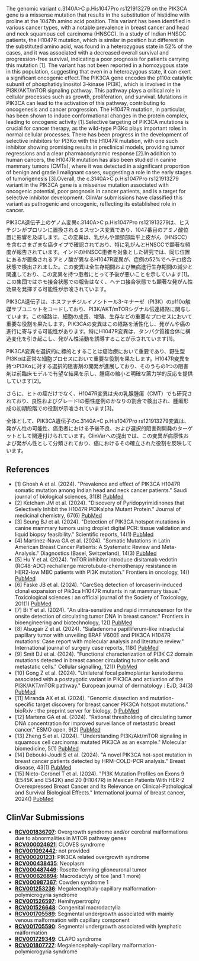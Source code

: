 
    
The genomic variant c.3140A>C p.His1047Pro rs121913279 on the PIK3CA gene is a missense mutation that results in the substitution of histidine with proline at the 1047th amino acid position. This variant has been identified in various cancer types, with a notable prevalence in breast cancer and head and neck squamous cell carcinoma (HNSCC). In a study of Indian HNSCC patients, the H1047R mutation, which is similar in position but different in the substituted amino acid, was found in a heterozygous state in 52% of the cases, and it was associated with a decreased overall survival and progression-free survival, indicating a poor prognosis for patients carrying this mutation [1]. The variant has not been reported in a homozygous state in this population, suggesting that even in a heterozygous state, it can exert a significant oncogenic effect.The PIK3CA gene encodes the p110α catalytic subunit of phosphatidylinositol 3-kinase (PI3K), which is involved in the PI3K/AKT/mTOR signaling pathway. This pathway plays a critical role in cellular processes such as growth, proliferation, and survival. Mutations in PIK3CA can lead to the activation of this pathway, contributing to oncogenesis and cancer progression. The H1047R mutation, in particular, has been shown to induce conformational changes in the protein complex, leading to oncogenic activity [1].Selective targeting of PIK3CA mutations is crucial for cancer therapy, as the wild-type PI3Kα plays important roles in normal cellular processes. There has been progress in the development of selective inhibitors for PI3Kα with the H1047R mutation, with one such inhibitor showing promising results in preclinical models, providing tumor regressions and a clear pharmacodynamic response [2].In addition to human cancers, the H1047R mutation has also been studied in canine mammary tumors (CMTs), where it was detected in a significant proportion of benign and grade I malignant cases, suggesting a role in the early stages of tumorigenesis [3].Overall, the c.3140A>C p.His1047Pro rs121913279 variant in the PIK3CA gene is a missense mutation associated with oncogenic potential, poor prognosis in cancer patients, and is a target for selective inhibitor development. ClinVar submissions have classified this variant as pathogenic and oncogenic, reflecting its established role in cancer.

PIK3CA遺伝子上のゲノム変異c.3140A>C p.His1047Pro rs121913279は、ヒスチジンがプロリンに置換されるミスセンス変異であり、1047番目のアミノ酸位置に影響を及ぼします。この変異は、乳がんや頭頸部扁平上皮がん（HNSCC）を含むさまざまな癌タイプで確認されており、特に乳がんとHNSCCで顕著な頻度が報告されています。インドのHNSCC患者を対象とした研究では、同じ位置にあるが置換されるアミノ酸が異なるH1047R変異が、症例の52%でヘテロ接合状態で検出されました。この変異は全生存期間および無病進行生存期間の減少と関連しており、この変異を持つ患者にとって予後が悪いことを示しています[1]。この集団ではホモ接合状態での報告はなく、ヘテロ接合状態でも顕著な発がん性効果を発揮する可能性が示唆されています。

PIK3CA遺伝子は、ホスファチジルイノシトール3-キナーゼ（PI3K）のp110α触媒サブユニットをコードしており、PI3K/AKT/mTORシグナル伝達経路に関与しています。この経路は、細胞の成長、増殖、生存などの重要なプロセスにおいて重要な役割を果たします。PIK3CAの変異はこの経路を活性化し、発がんや癌の進行に寄与する可能性があります。特にH1047R変異は、タンパク質複合体に構造変化を引き起こし、発がん性活動を誘導することが示されています[1]。

PIK3CA変異を選択的に標的とすることは癌治療において重要であり、野生型PI3Kαは正常な細胞プロセスにおいて重要な役割を果たします。H1047R変異を持つPI3Kαに対する選択的阻害剤の開発が進展しており、そのうちの1つの阻害剤は前臨床モデルで有望な結果を示し、腫瘍の縮小と明確な薬力学的反応を提供しています[2]。

さらに、ヒトの癌だけでなく、H1047R変異は犬の乳腺腫瘍（CMT）でも研究されており、良性およびグレードIの悪性症例のかなりの割合で検出され、腫瘍形成の初期段階での役割が示唆されています[3]。

全体として、PIK3CA遺伝子のc.3140A>C p.His1047Pro rs121913279変異は、発がん性の可能性、癌患者における予後不良、および選択的阻害剤開発のターゲットとして関連付けられています。ClinVarへの提出では、この変異が病原性および発がん性として分類されており、癌におけるその確立された役割を反映しています。
    
## References
- [1] Ghosh A et al. (2024). "Prevalence and effect of PIK3CA H1047R somatic mutation among Indian head and neck cancer patients." Saudi journal of biological sciences, 31(8) [PubMed](https://pubmed.ncbi.nlm.nih.gov/38873617/)
- [2] Ketcham JM et al. (2024). "Discovery of Pyridopyrimidinones that Selectively Inhibit the H1047R PI3Kalpha Mutant Protein." Journal of medicinal chemistry, 67(6) [PubMed](https://pubmed.ncbi.nlm.nih.gov/38477582/)
- [3] Seung BJ et al. (2024). "Detection of PIK3CA hotspot mutations in canine mammary tumors using droplet digital PCR: tissue validation and liquid biopsy feasibility." Scientific reports, 14(1) [PubMed](https://pubmed.ncbi.nlm.nih.gov/39462049/)
- [4] Martinez-Nava GA et al. (2024). "Somatic Mutations in Latin American Breast Cancer Patients: A Systematic Review and Meta-Analysis." Diagnostics (Basel, Switzerland), 14(3) [PubMed](https://pubmed.ncbi.nlm.nih.gov/38337803/)
- [5] Hu Y et al. (2024). "mTOR inhibitor introduce disitamab vedotin (RC48-ADC) rechallenge microtubule-chemotherapy resistance in HER2-low MBC patients with PI3K mutation." Frontiers in oncology, 14() [PubMed](https://pubmed.ncbi.nlm.nih.gov/38344201/)
- [6] Faske JB et al. (2024). "CarcSeq detection of lorcaserin-induced clonal expansion of Pik3ca H1047R mutants in rat mammary tissue." Toxicological sciences : an official journal of the Society of Toxicology, 201(1) [PubMed](https://pubmed.ncbi.nlm.nih.gov/38851877/)
- [7] Bi Y et al. (2024). "An ultra-sensitive and rapid immunosensor for the onsite detection of circulating tumor DNA in breast cancer." Frontiers in bioengineering and biotechnology, 12() [PubMed](https://pubmed.ncbi.nlm.nih.gov/39070168/)
- [8] Alsugair Z et al. (2024). "Sialadenoma papilliferum-like intraductal papillary tumor with unveiling BRAF V600E and PIK3CA H1047R mutations: Case report with molecular analysis and literature review." International journal of surgery case reports, 118() [PubMed](https://pubmed.ncbi.nlm.nih.gov/38636162/)
- [9] Smit DJ et al. (2024). "Functional characterization of PI3K C2 domain mutations detected in breast cancer circulating tumor cells and metastatic cells." Cellular signalling, 121() [PubMed](https://pubmed.ncbi.nlm.nih.gov/38909932/)
- [10] Gong Z et al. (2024). "Unilateral focal palmoplantar keratoderma associated with a postzygotic variant in PIK3CA and activation of the PI3K/AKT/mTOR pathway." European journal of dermatology : EJD, 34(3) [PubMed](https://pubmed.ncbi.nlm.nih.gov/39015962/)
- [11] Miranda AX et al. (2024). "Genomic dissection and mutation-specific target discovery for breast cancer PIK3CA hotspot mutations." bioRxiv : the preprint server for biology, () [PubMed](https://pubmed.ncbi.nlm.nih.gov/38260414/)
- [12] Martens GA et al. (2024). "Rational thresholding of circulating tumor DNA concentration for improved surveillance of metastatic breast cancer." ESMO open, 9(2) [PubMed](https://pubmed.ncbi.nlm.nih.gov/38320429/)
- [13] Zheng S et al. (2024). "Understanding PI3K/Akt/mTOR signaling in squamous cell carcinoma: mutated PIK3CA as an example." Molecular biomedicine, 5(1) [PubMed](https://pubmed.ncbi.nlm.nih.gov/38616230/)
- [14] Debouki-Joudi S et al. (2024). "A novel PIK3CA hot-spot mutation in breast cancer patients detected by HRM-COLD-PCR analysis." Breast disease, 43(1) [PubMed](https://pubmed.ncbi.nlm.nih.gov/38943378/)
- [15] Nieto-Coronel T et al. (2024). "PI3K Mutation Profiles on Exons 9 (E545K and E542K) and 20 (H1047R) in Mexican Patients With HER-2 Overexpressed Breast Cancer and Its Relevance on Clinical-Pathological and Survival Biological Effects." International journal of breast cancer, 2024() [PubMed](https://pubmed.ncbi.nlm.nih.gov/39444377/)

    
## ClinVar Submissions
- **[RCV001836707](https://www.ncbi.nlm.nih.gov/clinvar/RCV001836707/)**: Overgrowth syndrome and/or cerebral malformations due to abnormalities in MTOR pathway genes
- **[RCV000024621](https://www.ncbi.nlm.nih.gov/clinvar/RCV000024621/)**: CLOVES syndrome
- **[RCV001092442](https://www.ncbi.nlm.nih.gov/clinvar/RCV001092442/)**: not provided
- **[RCV000201231](https://www.ncbi.nlm.nih.gov/clinvar/RCV000201231/)**: PIK3CA related overgrowth syndrome
- **[RCV000438435](https://www.ncbi.nlm.nih.gov/clinvar/RCV000438435/)**: Neoplasm
- **[RCV000487449](https://www.ncbi.nlm.nih.gov/clinvar/RCV000487449/)**: Rosette-forming glioneuronal tumor
- **[RCV000626894](https://www.ncbi.nlm.nih.gov/clinvar/RCV000626894/)**: Macrodactyly of toe (and 1 more)
- **[RCV000987367](https://www.ncbi.nlm.nih.gov/clinvar/RCV000987367/)**: Cowden syndrome 1
- **[RCV001253236](https://www.ncbi.nlm.nih.gov/clinvar/RCV001253236/)**: Megalencephaly-capillary malformation-polymicrogyria syndrome
- **[RCV001526597](https://www.ncbi.nlm.nih.gov/clinvar/RCV001526597/)**: Hemihypertrophy
- **[RCV001526648](https://www.ncbi.nlm.nih.gov/clinvar/RCV001526648/)**: Congenital macrodactylia
- **[RCV001705589](https://www.ncbi.nlm.nih.gov/clinvar/RCV001705589/)**: Segmental undergrowth associated with mainly venous malformation with capillary component
- **[RCV001705590](https://www.ncbi.nlm.nih.gov/clinvar/RCV001705590/)**: Segmental undergrowth associated with lymphatic malformation
- **[RCV001729349](https://www.ncbi.nlm.nih.gov/clinvar/RCV001729349/)**: CLAPO syndrome
- **[RCV001807727](https://www.ncbi.nlm.nih.gov/clinvar/RCV001807727/)**: Megalencephaly-capillary malformation-polymicrogyria syndrome

    